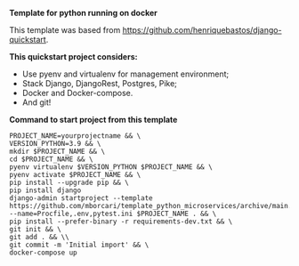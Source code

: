 **Template for python running on docker**

This template was based from https://github.com/henriquebastos/django-quickstart.

**This quickstart project considers:**

- Use pyenv and virtualenv for management environment;
- Stack Django, DjangoRest, Postgres, Pike;
- Docker and Docker-compose.
- And git!


**Command to start project from this template**
```
PROJECT_NAME=yourprojectname && \
VERSION_PYTHON=3.9 && \
mkdir $PROJECT_NAME && \
cd $PROJECT_NAME && \
pyenv virtualenv $VERSION_PYTHON $PROJECT_NAME && \
pyenv activate $PROJECT_NAME && \
pip install --upgrade pip && \
pip install django
django-admin startproject --template https://github.com/mborcari/template_python_microservices/archive/main.zip --name=Procfile,.env,pytest.ini $PROJECT_NAME . && \
pip install --prefer-binary -r requirements-dev.txt && \
git init && \
git add . && \\
git commit -m 'Initial import' && \
docker-compose up
```
